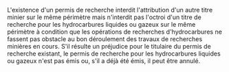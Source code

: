 L'existence d'un permis de recherche interdit
l'attribution d'un autre titre minier sur le même périmètre mais
n'interdit pas l'octroi d'un titre de recherche pour les hydrocarbures
liquides ou gazeux sur le même périmètre à condition que les opérations
de recherches d'hydrocarbures ne fassent pas obstacle au bon déroulement
des travaux de recherches minières en cours.
S'il résulte un préjudice pour le titulaire du permis de recherche
existant, le permis de recherche pour les hydrocarbures liquides ou
gazeux n'est pas émis ou, s'il a déjà été émis, il peut être annulé.